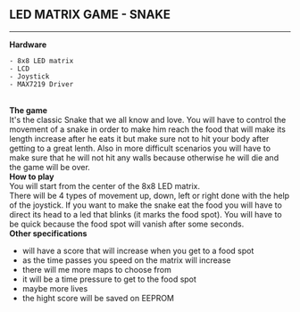 ## LED MATRIX GAME - SNAKE
<hr>

**Hardware**<br/>
```
- 8x8 LED matrix
- LCD
- Joystick
- MAX7219 Driver
```
<br/>**The game**<br/>
It's the classic Snake that we all know and love. You will have to control the movement of a snake in order to make him reach the food that will make its length increase after he eats it but make sure not to hit your body after getting to a great lenth. Also in more difficult scenarios you will have to make sure that he will not hit any walls because otherwise he will die and the game will be over.
<br/>**How to play**<br/>
You will start from the center of the 8x8 LED matrix.<br>
There will be 4 types of movement up, down, left or right done with the help of the joystick. If you want to make the snake eat the food you will have to direct its head to a led that blinks (it marks the food spot). You will have to be quick because the food spot will vanish after some seconds.
<br/>**Other specifications**<br/>
  - will have a score that will increase when you get to a food spot<br>
  - as the time passes you speed on the matrix will increase
  - there will me more maps to choose from
  - it will be a time pressure to get to the food spot
  - maybe more lives
  - the hight score will be saved on EEPROM
